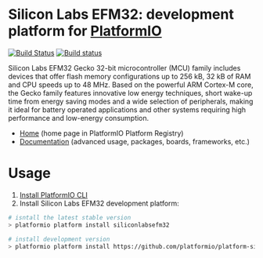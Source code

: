 # Silicon Labs EFM32: development platform for [PlatformIO](http://platformio.org)
[![Build Status](https://travis-ci.org/platformio/platform-siliconlabsefm32.svg?branch=develop)](https://travis-ci.org/platformio/platform-siliconlabsefm32)
[![Build status](https://ci.appveyor.com/api/projects/status/26esqje4bp0m2614/branch/develop?svg=true)](https://ci.appveyor.com/project/ivankravets/platform-siliconlabsefm32/branch/develop)

Silicon Labs EFM32 Gecko 32-bit microcontroller (MCU) family includes devices that offer flash memory configurations up to 256 kB, 32 kB of RAM and CPU speeds up to 48 MHz. Based on the powerful ARM Cortex-M core, the Gecko family features innovative low energy techniques, short wake-up time from energy saving modes and a wide selection of peripherals, making it ideal for battery operated applications and other systems requiring high performance and low-energy consumption.

* [Home](http://platformio.org/platforms/siliconlabsefm32) (home page in PlatformIO Platform Registry)
* [Documentation](http://docs.platformio.org/en/latest/platforms/siliconlabsefm32.html) (advanced usage, packages, boards, frameworks, etc.)

# Usage

1. [Install PlatformIO CLI](http://docs.platformio.org/en/latest/installation.html)
2. Install Silicon Labs EFM32 development platform:
```bash
# isntall the latest stable version
> platformio platform install siliconlabsefm32

# install development version
> platformio platform install https://github.com/platformio/platform-siliconlabsefm32/archive/develop.zip
```
